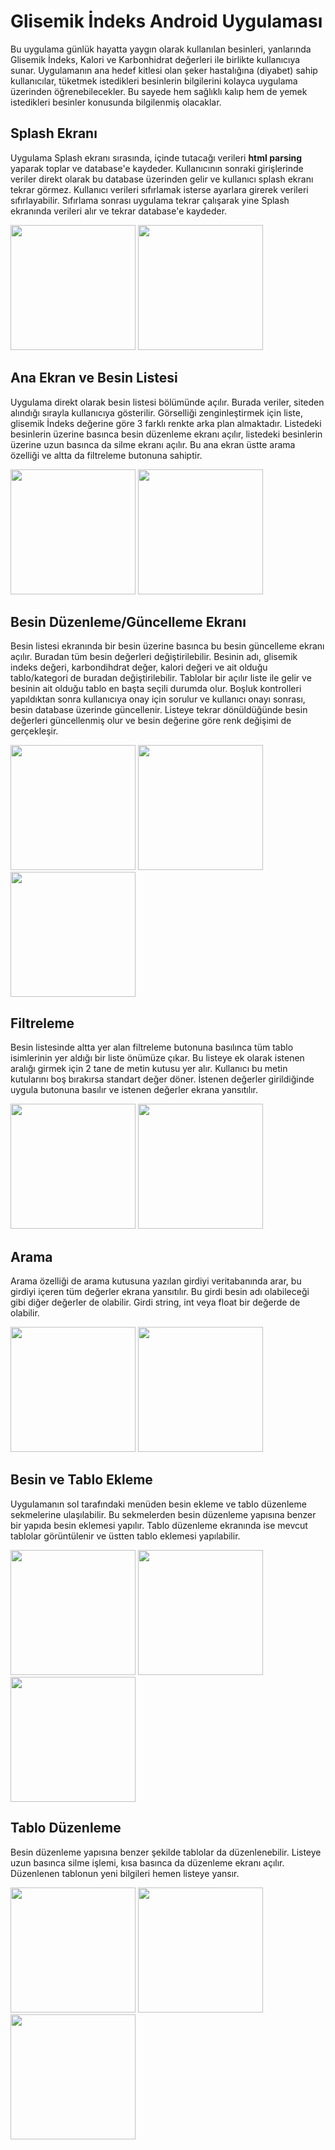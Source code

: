# Glisemik İndeks Android Uygulaması

Bu uygulama günlük hayatta yaygın olarak kullanılan besinleri, yanlarında Glisemik İndeks, Kalori ve Karbonhidrat değerleri ile birlikte kullanıcıya sunar. Uygulamanın ana hedef kitlesi olan şeker hastalığına (diyabet) sahip kullanıcılar, tüketmek istedikleri besinlerin bilgilerini kolayca uygulama üzerinden öğrenebilecekler. Bu sayede hem sağlıklı kalıp hem de yemek istedikleri besinler konusunda bilgilenmiş olacaklar. 

## Splash Ekranı
Uygulama Splash ekranı sırasında, içinde tutacağı verileri <b>html parsing</b> yaparak toplar ve database'e kaydeder. Kullanıcının sonraki girişlerinde veriler direkt olarak bu database üzerinden gelir ve kullanıcı splash ekranı tekrar görmez. Kullanıcı verileri sıfırlamak isterse ayarlara girerek verileri sıfırlayabilir. Sıfırlama sonrası uygulama tekrar çalışarak yine Splash ekranında verileri alır ve tekrar database'e kaydeder.

<a href="https://github.com/yemregul94/Android-Glycemic-Index/blob/main/screenshots/1_splash.png" target="_blank">
<img src="https://github.com/yemregul94/Android-Glycemic-Index/blob/main/screenshots/1_splash.png" width="200" style="max-width:100%;"></a>

<a href="https://github.com/yemregul94/Android-Glycemic-Index/blob/main/screenshots/15_reset_db.png" target="_blank">
<img src="https://github.com/yemregul94/Android-Glycemic-Index/blob/main/screenshots/15_reset_db.png" width="200" style="max-width:100%;"></a>

## Ana Ekran ve Besin Listesi
Uygulama direkt olarak besin listesi bölümünde açılır. Burada veriler, siteden alındığı sırayla kullanıcıya gösterilir. Görselliği zenginleştirmek için liste, glisemik İndeks değerine göre 3 farklı renkte arka plan almaktadır. Listedeki besinlerin üzerine basınca besin düzenleme ekranı açılır, listedeki besinlerin üzerine uzun basınca da silme ekranı açılır. Bu ana ekran üstte arama özelliği ve altta da filtreleme butonuna sahiptir. 

<a href="https://github.com/yemregul94/Android-Glycemic-Index/blob/main/screenshots/2_home.png" target="_blank">
<img src="https://github.com/yemregul94/Android-Glycemic-Index/blob/main/screenshots/2_home.png" width="200" style="max-width:100%;"></a>

<a href="https://github.com/yemregul94/Android-Glycemic-Index/blob/main/screenshots/6_delete_food.png" target="_blank">
<img src="https://github.com/yemregul94/Android-Glycemic-Index/blob/main/screenshots/6_delete_food.png" width="200" style="max-width:100%;"></a>

## Besin Düzenleme/Güncelleme Ekranı
Besin listesi ekranında bir besin üzerine basınca bu besin güncelleme ekranı açılır. Buradan tüm besin değerleri değiştirilebilir. Besinin adı, glisemik indeks değeri, karbondihdrat değer, kalori değeri ve ait olduğu tablo/kategori de buradan değiştirilebilir. Tablolar bir açılır liste ile gelir ve besinin ait olduğu tablo en başta seçili durumda olur. Boşluk kontrolleri yapıldıktan sonra kullanıcıya onay için sorulur ve kullanıcı onayı sonrası, besin database üzerinde güncellenir. Listeye tekrar dönüldüğünde besin değerleri güncellenmiş olur ve besin değerine göre renk değişimi de gerçekleşir.

<a href="https://github.com/yemregul94/Android-Glycemic-Index/blob/main/screenshots/7_edit_food.png" target="_blank">
<img src="https://github.com/yemregul94/Android-Glycemic-Index/blob/main/screenshots/7_edit_food.png" width="200" style="max-width:100%;"></a>

<a href="https://github.com/yemregul94/Android-Glycemic-Index/blob/main/screenshots/8_edit_food.png" target="_blank">
<img src="https://github.com/yemregul94/Android-Glycemic-Index/blob/main/screenshots/8_edit_food.png" width="200" style="max-width:100%;"></a>

<a href="https://github.com/yemregul94/Android-Glycemic-Index/blob/main/screenshots/9_edit_result.png" target="_blank">
<img src="https://github.com/yemregul94/Android-Glycemic-Index/blob/main/screenshots/9_edit_result.png" width="200" style="max-width:100%;"></a>

## Filtreleme
Besin listesinde altta yer alan filtreleme butonuna basılınca tüm tablo isimlerinin yer aldığı bir liste önümüze çıkar. Bu listeye ek olarak istenen aralığı girmek için 2 tane de metin kutusu yer alır. Kullanıcı bu metin kutularını boş bırakırsa standart değer döner. İstenen değerler girildiğinde uygula butonuna basılır ve istenen değerler ekrana yansıtılır.

<a href="https://github.com/yemregul94/Android-Glycemic-Index/blob/main/screenshots/3_filter.png" target="_blank">
<img src="https://github.com/yemregul94/Android-Glycemic-Index/blob/main/screenshots/3_filter.png" width="200" style="max-width:100%;"></a>

<a href="https://github.com/yemregul94/Android-Glycemic-Index/blob/main/screenshots/4_filter.png" target="_blank">
<img src="https://github.com/yemregul94/Android-Glycemic-Index/blob/main/screenshots/4_filter.png" width="200" style="max-width:100%;"></a>

## Arama
Arama özelliği de arama kutusuna yazılan girdiyi veritabanında arar, bu girdiyi içeren tüm değerler ekrana yansıtılır. Bu girdi besin adı olabileceği gibi diğer değerler de olabilir. Girdi string, int veya float bir değerde de olabilir.

<a href="https://github.com/yemregul94/Android-Glycemic-Index/blob/main/screenshots/5_search.png" target="_blank">
<img src="https://github.com/yemregul94/Android-Glycemic-Index/blob/main/screenshots/5_search.png" width="200" style="max-width:100%;"></a>

<a href="https://github.com/yemregul94/Android-Glycemic-Index/blob/main/screenshots/5_search_number.png" target="_blank">
<img src="https://github.com/yemregul94/Android-Glycemic-Index/blob/main/screenshots/5_search_number.png" width="200" style="max-width:100%;"></a>

## Besin ve Tablo Ekleme
Uygulamanın sol tarafındaki menüden besin ekleme ve tablo düzenleme sekmelerine ulaşılabilir. Bu sekmelerden besin düzenleme yapısına benzer bir yapıda besin eklemesi yapılır. Tablo düzenleme ekranında ise mevcut tablolar görüntülenir ve üstten tablo eklemesi yapılabilir.

<a href="https://github.com/yemregul94/Android-Glycemic-Index/blob/main/screenshots/10_add_food.png" target="_blank">
<img src="https://github.com/yemregul94/Android-Glycemic-Index/blob/main/screenshots/10_add_food.png" width="200" style="max-width:100%;"></a>

<a href="https://github.com/yemregul94/Android-Glycemic-Index/blob/main/screenshots/11_tables.png" target="_blank">
<img src="https://github.com/yemregul94/Android-Glycemic-Index/blob/main/screenshots/11_tables.png" width="200" style="max-width:100%;"></a>

<a href="https://github.com/yemregul94/Android-Glycemic-Index/blob/main/screenshots/16_navbar.png" target="_blank">
<img src="https://github.com/yemregul94/Android-Glycemic-Index/blob/main/screenshots/16_navbar.png" width="200" style="max-width:100%;"></a>

## Tablo Düzenleme
Besin düzenleme yapısına benzer şekilde tablolar da düzenlenebilir. Listeye uzun basınca silme işlemi, kısa basınca da düzenleme ekranı açılır. Düzenlenen tablonun yeni bilgileri hemen listeye yansır.

<a href="https://github.com/yemregul94/Android-Glycemic-Index/blob/main/screenshots/12_delete_table.png" target="_blank">
<img src="https://github.com/yemregul94/Android-Glycemic-Index/blob/main/screenshots/12_delete_table.png" width="200" style="max-width:100%;"></a>

<a href="https://github.com/yemregul94/Android-Glycemic-Index/blob/main/screenshots/13_edit_table.png" target="_blank">
<img src="https://github.com/yemregul94/Android-Glycemic-Index/blob/main/screenshots/13_edit_table.png" width="200" style="max-width:100%;"></a>

<a href="https://github.com/yemregul94/Android-Glycemic-Index/blob/main/screenshots/14_edit_table.png" target="_blank">
<img src="https://github.com/yemregul94/Android-Glycemic-Index/blob/main/screenshots/14_edit_table.png" width="200" style="max-width:100%;"></a>


